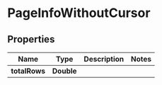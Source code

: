 

# PageInfoWithoutCursor


## Properties

| Name | Type | Description | Notes |
|------------ | ------------- | ------------- | -------------|
|**totalRows** | **Double** |  |  |



